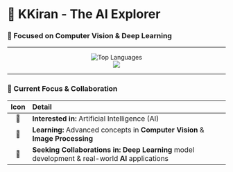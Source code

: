 # 👋 KKiran - The AI Explorer

### 🧠 Focused on Computer Vision & Deep Learning

---

<div align="center">
  <img src="https://github-readme-stats.vercel.app/api/top-langs/?username=MrKinneraKiran&layout=compact&theme=vision-friendly-dark&hide_border=true&card_width=400" alt="Top Languages" />
  
  <br/>
  
  <img src="https://skillicons.dev/icons?i=py,tensorflow,pytorch,opencv,vscode,github" />
</div>

---

### 🌱 Current Focus & Collaboration

| Icon | Detail |
| :---: | :--- |
| **👀** | **Interested in:** Artificial Intelligence (AI) |
| **🚀** | **Learning:** Advanced concepts in **Computer Vision** & **Image Processing** |
| **🤝** | **Seeking Collaborations in:** **Deep Learning** model development & real-world **AI** applications |
